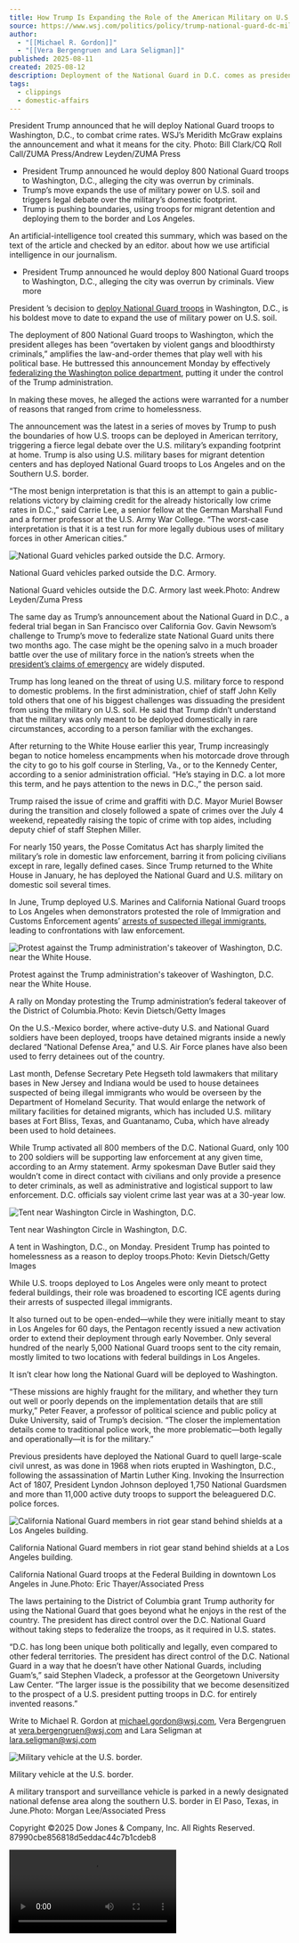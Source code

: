 ```yaml
---
title: How Trump Is Expanding the Role of the American Military on U.S. Soil
source: https://www.wsj.com/politics/policy/trump-national-guard-dc-military-role-3027c35e?mod=djem10point
author:
  - "[[Michael R. Gordon]]"
  - "[[Vera Bergengruen and Lara Seligman]]"
published: 2025-08-11
created: 2025-08-12
description: Deployment of the National Guard in D.C. comes as president plans to broaden the use of U.S. military bases for immigrant detention centers
tags:
  - clippings
  - domestic-affairs
---
```

President Trump announced that he will deploy National Guard troops to Washington, D.C., to combat crime rates. WSJ’s Meridith McGraw explains the announcement and what it means for the city. Photo: Bill Clark/CQ Roll Call/ZUMA Press/Andrew Leyden/ZUMA Press

- President Trump announced he would deploy 800 National Guard troops to Washington, D.C., alleging the city was overrun by criminals.
- Trump’s move expands the use of military power on U.S. soil and triggers legal debate over the military’s domestic footprint.
- Trump is pushing boundaries, using troops for migrant detention and deploying them to the border and Los Angeles.

An artificial-intelligence tool created this summary, which was based on the text of the article and checked by an editor. about how we use artificial intelligence in our journalism.

- President Trump announced he would deploy 800 National Guard troops to Washington, D.C., alleging the city was overrun by criminals.
	View more

President ’s decision to [deploy National Guard troops](https://www.wsj.com/politics/policy/trump-dc-national-guard-crime-homelessness-89219282?mod=article_inline) in Washington, D.C., is his boldest move to date to expand the use of military power on U.S. soil.

The deployment of 800 National Guard troops to Washington, which the president alleges has been “overtaken by violent gangs and bloodthirsty criminals,” amplifies the law-and-order themes that play well with his political base. He buttressed this announcement Monday by effectively [federalizing the Washington police department](https://www.wsj.com/politics/elections/how-trumps-d-c-police-takeover-is-uncharted-territory-10a40e32?mod=article_inline), putting it under the control of the Trump administration.

In making these moves, he alleged the actions were warranted for a number of reasons that ranged from crime to homelessness.

The announcement was the latest in a series of moves by Trump to push the boundaries of how U.S. troops can be deployed in American territory, triggering a fierce legal debate over the U.S. military’s expanding footprint at home. Trump is also using U.S. military bases for migrant detention centers and has deployed National Guard troops to Los Angeles and on the Southern U.S. border.

“The most benign interpretation is that this is an attempt to gain a public-relations victory by claiming credit for the already historically low crime rates in D.C.,” said Carrie Lee, a senior fellow at the German Marshall Fund and a former professor at the U.S. Army War College. “The worst-case interpretation is that it is a test run for more legally dubious uses of military forces in other American cities.”

![National Guard vehicles parked outside the D.C. Armory.](https://images.wsj.net/im-15922901?width=700&height=466)

National Guard vehicles parked outside the D.C. Armory.

National Guard vehicles outside the D.C. Armory last week.Photo: Andrew Leyden/Zuma Press

The same day as Trump’s announcement about the National Guard in D.C., a federal trial began in San Francisco over California Gov. Gavin Newsom’s challenge to Trump’s move to federalize state National Guard units there two months ago. The case might be the opening salvo in a much broader battle over the use of military force in the nation’s streets when the [president’s claims of emergency](https://www.wsj.com/us-news/law/trump-sees-emergencies-everywhere-judges-are-considering-whether-to-rein-him-in-2ffb2c76?mod=article_inline) are widely disputed.

Trump has long leaned on the threat of using U.S. military force to respond to domestic problems. In the first administration, chief of staff John Kelly told others that one of his biggest challenges was dissuading the president from using the military on U.S. soil. He said that Trump didn’t understand that the military was only meant to be deployed domestically in rare circumstances, according to a person familiar with the exchanges.

After returning to the White House earlier this year, Trump increasingly began to notice homeless encampments when his motorcade drove through the city to go to his golf course in Sterling, Va., or to the Kennedy Center, according to a senior administration official. “He’s staying in D.C. a lot more this term, and he pays attention to the news in D.C.,” the person said.

Trump raised the issue of crime and graffiti with D.C. Mayor Muriel Bowser during the transition and closely followed a spate of crimes over the July 4 weekend, repeatedly raising the topic of crime with top aides, including deputy chief of staff Stephen Miller.

For nearly 150 years, the Posse Comitatus Act has sharply limited the military’s role in domestic law enforcement, barring it from policing civilians except in rare, legally defined cases. Since Trump returned to the White House in January, he has deployed the National Guard and U.S. military on domestic soil several times.

In June, Trump deployed U.S. Marines and California National Guard troops to Los Angeles when demonstrators protested the role of Immigration and Customs Enforcement agents’ [arrests of suspected illegal immigrants,](https://www.wsj.com/us-news/protests-los-angeles-immigrants-trump-f5089877?mod=article_inline) leading to confrontations with law enforcement.

![Protest against the Trump administration's takeover of Washington, D.C. near the White House.](https://images.wsj.net/im-13943686?width=700&height=442)

Protest against the Trump administration's takeover of Washington, D.C. near the White House.

A rally on Monday protesting the Trump administration’s federal takeover of the District of Columbia.Photo: Kevin Dietsch/Getty Images

On the U.S.-Mexico border, where active-duty U.S. and National Guard soldiers have been deployed, troops have detained migrants inside a newly declared “National Defense Area,” and U.S. Air Force planes have also been used to ferry detainees out of the country.

Last month, Defense Secretary Pete Hegseth told lawmakers that military bases in New Jersey and Indiana would be used to house detainees suspected of being illegal immigrants who would be overseen by the Department of Homeland Security. That would enlarge the network of military facilities for detained migrants, which has included U.S. military bases at Fort Bliss, Texas, and Guantanamo, Cuba, which have already been used to hold detainees.

While Trump activated all 800 members of the D.C. National Guard, only 100 to 200 soldiers will be supporting law enforcement at any given time, according to an Army statement. Army spokesman Dave Butler said they wouldn’t come in direct contact with civilians and only provide a presence to deter criminals, as well as administrative and logistical support to law enforcement. D.C. officials say violent crime last year was at a 30-year low.

![Tent near Washington Circle in Washington, D.C.](https://images.wsj.net/im-69169847?width=700&height=473)

Tent near Washington Circle in Washington, D.C.

A tent in Washington, D.C., on Monday. President Trump has pointed to homelessness as a reason to deploy troops.Photo: Kevin Dietsch/Getty Images

While U.S. troops deployed to Los Angeles were only meant to protect federal buildings, their role was broadened to escorting ICE agents during their arrests of suspected illegal immigrants.

It also turned out to be open-ended—while they were initially meant to stay in Los Angeles for 60 days, the Pentagon recently issued a new activation order to extend their deployment through early November. Only several hundred of the nearly 5,000 National Guard troops sent to the city remain, mostly limited to two locations with federal buildings in Los Angeles.

It isn’t clear how long the National Guard will be deployed to Washington.

“These missions are highly fraught for the military, and whether they turn out well or poorly depends on the implementation details that are still murky,” Peter Feaver, a professor of political science and public policy at Duke University, said of Trump’s decision. “The closer the implementation details come to traditional police work, the more problematic—both legally and operationally—it is for the military.”

Previous presidents have deployed the National Guard to quell large-scale civil unrest, as was done in 1968 when riots erupted in Washington, D.C., following the assassination of Martin Luther King. Invoking the Insurrection Act of 1807, President Lyndon Johnson deployed 1,750 National Guardsmen and more than 11,000 active duty troops to support the beleaguered D.C. police forces.

![California National Guard members in riot gear stand behind shields at a Los Angeles building.](https://images.wsj.net/im-09006436?width=700&height=466)

California National Guard members in riot gear stand behind shields at a Los Angeles building.

California National Guard troops at the Federal Building in downtown Los Angeles in June.Photo: Eric Thayer/Associated Press

The laws pertaining to the District of Columbia grant Trump authority for using the National Guard that goes beyond what he enjoys in the rest of the country. The president has direct control over the D.C. National Guard without taking steps to federalize the troops, as it required in U.S. states.

“D.C. has long been unique both politically and legally, even compared to other federal territories. The president has direct control of the D.C. National Guard in a way that he doesn’t have other National Guards, including Guam’s,” said Stephen Vladeck, a professor at the Georgetown University Law Center. “The larger issue is the possibility that we become desensitized to the prospect of a U.S. president putting troops in D.C. for entirely invented reasons.”

Write to Michael R. Gordon at [michael.gordon@wsj.com](https://www.wsj.com/politics/policy/), Vera Bergengruen at [vera.bergengruen@wsj.com](https://www.wsj.com/politics/policy/) and Lara Seligman at [lara.seligman@wsj.com](https://www.wsj.com/politics/policy/)

![Military vehicle at the U.S. border.](https://images.wsj.net/im-70189332?width=700&height=525)

Military vehicle at the U.S. border.

A military transport and surveillance vehicle is parked in a newly designated national defense area along the southern U.S. border in El Paso, Texas, in June.Photo: Morgan Lee/Associated Press

Copyright ©2025 Dow Jones & Company, Inc. All Rights Reserved. 87990cbe856818d5eddac44c7b1cdeb8

<video src="blob:https://www.wsj.com/6b59a0a2-4cd4-433b-85e4-f15e612ea851"></video>
